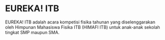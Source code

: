 # EUREKA! ITB
EUREKA! ITB adalah acara kompetisi fisika tahunan yang diselenggarakan oleh Himpunan Mahasiswa Fisika ITB (HIMAFI ITB) untuk anak-anak sekolah tingkat SMP maupun SMA.
